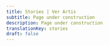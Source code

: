 ```yaml
---
title: Stories | Ver Artis
subtitle: Page under construction
description: Page under construction
translationKey: stories
draft: false
---
```

